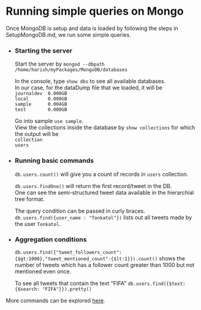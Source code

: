 # Running simple queries on Mongo
Once MongoDB is setup and data is loaded by following the steps in SetupMongoDB.md, we run some simple queries.   

- ### Starting the server  

  Start the server by 
  `mongod --dbpath /home/harish/myPackages/MongoDB/databases`  
  
  In the console, type `show dbs` to see all available databases.   
  In our case, for the dataDump file that we loaded, it will be   
  `journaldev  0.000GB`   
  `local       0.000GB`   
  `sample      0.004GB`   
  `test        0.000GB`   
  
  Go into sample `use sample`.   
  View the collections inside the database by `show collections` for which the output will be   
  `collection`   
  `users`   
  
- ### Running basic commands

  `db.users.count()` will give you a count of records in `users` collection.   
  
  `db.users.findOne()` will return the first record/tweet in the DB.   
  One can see the semi-structured tweet data available in the hierarchial tree format.   
  
  The query condition can be passed in curly braces.   
  `db.users.find({user_name : "Tonkatol"})` lists out all tweets made by the user `Tonkatol`.   
  
- ### Aggregation conditions    
  `db.users.find({"tweet_followers_count":{$gt:1000},"tweet_mentioned_count":{$lt:1}}).count()` shows the number of tweets which has a follower count greater than 1000 but not mentioned even once.   
  
  To see all tweets that contain the text "FIFA"
  `db.users.find({$text:{$search: "FIFA"}}).pretty()`   
  
More commands can be explored [here](https://docs.mongodb.com/manual/aggregation/).

